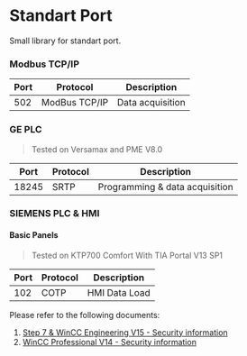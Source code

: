 # Standart Port
Small library for standart port.


### Modbus TCP/IP

| Port | Protocol | Description |
|------|----------|-------------|
| 502 | ModBus TCP/IP | Data acquisition |



### GE PLC

> Tested on Versamax and PME V8.0

| Port | Protocol | Description |
|------|----------|-------------|
| 18245 | SRTP | Programming & data acquisition |

### SIEMENS PLC & HMI

#### Basic Panels
> Tested on KTP700 Comfort With TIA Portal V13 SP1

| Port | Protocol | Description |
|------|----------|-------------|
|  102 |   COTP   | HMI Data Load |


Please refer to the following documents:
1. [Step 7 & WinCC Engineering V15 - Security information](https://github.com/annlumia/perpustakaan-port/blob/master/STEP%207%20and%20WinCC%20Engineering%20V15.1%20-%20Security%20information.pdf)
2. [WinCC Professional V14 - Security information](https://github.com/annlumia/perpustakaan-port/blob/master/WinCC%20Professional%20V14%20-%20Security%20information.pdf)
